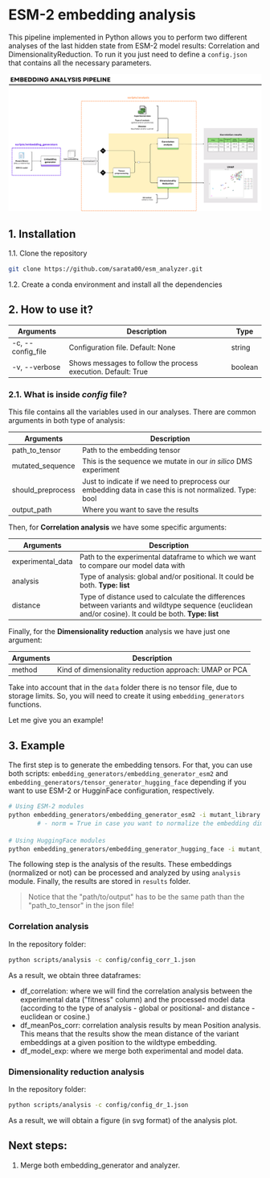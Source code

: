 # ESM-2 embedding analysis

This pipeline implemented in Python allows you to perform two different analyses of the last hidden state from ESM-2 model results: Correlation and DimensionalityReduction. To run it you just need to define a `config.json` that contains all the necessary parameters.


![texto](figures/pipeline_figure.png)



## 1. Installation

1.1. Clone the repository

```bash
git clone https://github.com/sarata00/esm_analyzer.git
```       

1.2. Create a conda environment and install all the dependencies

## 2. How to use it?

| Arguments           | Description                                                                | Type    |
| ------------------- | -------------------------------------------------------------------------- | ------- |
| \-c, \-\-config_file      | Configuration file. Default: None | string  |
| \-v, \-\-verbose    | Shows messages to follow the process execution. Default: True              | boolean |

### 2.1. What is inside *config* file?
This file contains all the variables used in our analyses. There are common arguments in both type of analysis:

| Arguments | Description                                                           
| ------------------- | -------------------------------------------------------------------------- | 
| path_to_tensor      | Path to the embedding tensor 
| mutated_sequence   | This is the sequence we mutate in our *in silico* DMS experiment             |
should_preprocess | Just to indicate if we need to preprocess our embedding data in case this is not normalized. Type: bool |
output_path | Where you want to save the results |

Then, for **Correlation analysis** we have some specific arguments:

| Arguments | Description                                                           
| ------------------- | -------------------------------------------------------------------------- | 
| experimental_data      | Path to the experimental dataframe to which we want to compare our model data with
| analysis   | Type of analysis: global and/or positional. It could be both. **Type: list**          |
distance | Type of distance used to calculate the differences between variants and wildtype sequence (euclidean and/or cosine). It could be both. **Type: list** |

Finally, for the **Dimensionality reduction** analysis we have just one argument:

| Arguments | Description                                                           
| ------------------- | -------------------------------------------------------------------------- | 
| method      | Kind of dimensionality reduction approach: UMAP or PCA |

Take into account that in the `data` folder there is no tensor file, due to storage limits. So, you will need to create it using `embedding_generators` functions. 

Let me give you an example!


## 3. Example

The first step is to generate the embedding tensors. For that, you can use both scripts: `embedding_generators/embedding_generator_esm2` and `embedding_generators/tensor_generator_hugging_face` depending if you want to use ESM-2 or HugginFace configuration, respectively. 

```bash 
# Using ESM-2 modules
python embedding_generators/embedding_generator_esm2 -i mutant_library.fasta -m "esm2_t36_3B_UR50D" -o path/to/output -norm True
        # - norm = True in case you want to normalize the embedding dimensions

# Using HuggingFace modules
python embedding_generators/embedding_generator_hugging_face -i mutant_library.fasta -m "facebook/esm2_t36_3B_UR50D" -o path/to/output

```

The following step is the analysis of the results. These embeddings (normalized or not) can be processed and analyzed by using `analysis` module. Finally, the results are stored in `results` folder.

> Notice that the "path/to/output" has to be the same path than the "path_to_tensor" in the json file!



### Correlation analysis
In the repository folder:
```bash
python scripts/analysis -c config/config_corr_1.json
```
As a result, we obtain three dataframes: 
- df_correlation: where we will find the correlation analysis between the experimental data ("fitness" column) and the processed model data (according to the type of analysis - global or positional- and distance - euclidean or cosine.)
- df_meanPos_corr: correlation analysis results by mean Position analysis. This means that the results show the mean distance of the variant embeddings at a given position to the wildtype embedding.
- df_model_exp: where we merge both experimental and model data.

### Dimensionality reduction analysis
In the repository folder:

```bash
python scripts/analysis -c config/config_dr_1.json
```
As a result, we will obtain a figure (in svg format) of the analysis plot. 


## Next steps:
1. Merge both embedding_generator and analyzer.